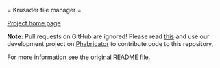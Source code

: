 
= Krusader file manager =

[Project home page](https://krusader.org/)

**Note:** Pull requests on GitHub are ignored! Please read [this](https://community.kde.org/Infrastructure/Github_Mirror) and use our development project on [Phabricator](https://phabricator.kde.org/project/view/79/) to contribute code to this repository,

For more information see the [original README file](README).


